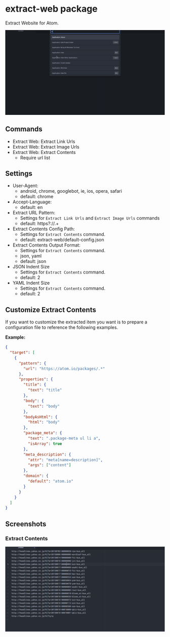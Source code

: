 # extract-web package

Extract Website for Atom.

![overview](https://raw.githubusercontent.com/KunihikoKido/atom-extract-web/master/screenshots/overview.gif)


## Commands

* Extract Web: Extract Link Urls
* Extract Web: Extract Image Urls
* Extract Web: Extract Contents
  * Require url list


## Settings

* User-Agent:
  * android, chrome, googlebot, ie, ios, opera, safari
  * default: chrome
* Accept-Language:
  * default: en
* Extract URL Pattern:
  * Settings for ``Extract Link Urls`` and ``Extract Image Urls`` commands
  * default: https?://.+
* Extract Contents Config Path:
  * Settings for ``Extract Contents`` command.
  * default: extract-web/default-config.json
* Extract Contents Output Format:
  * Settings for ``Extract Contents`` command.
  * json, yaml
  * default: json
* JSON Indent Size
  * Settings for ``Extract Contents`` command.
  * default: 2
* YAML Indent Size
  * Settings for ``Extract Contents`` command.
  * default: 2


## Customize Extract Contents
If you want to customize the extracted item you want is to prepare a configuration file to reference the following examples.

**Example:**
```json
{
  "target": [
    {
      "pattern": {
        "url": "https://atom.io/packages/.*"
      },
      "properties": {
        "title": {
          "text": "title"
        },
        "body": {
          "text": "body"
        },
        "bodyAsHtml": {
          "html": "body"
        },
        "package_meta": {
          "text": ".package-meta ul li a",
          "isArray": true
        },
        "meta_description": {
          "attr": "meta[name=description]",
          "args": ["content"]
        },
        "domain": {
          "default": "atom.io"
        }
      }
    }
  ]
}
```

## Screenshots
### Extract Contents

![Extract Contents Screenshot](https://raw.githubusercontent.com/KunihikoKido/atom-extract-web/master/screenshots/extract_contents.gif)
